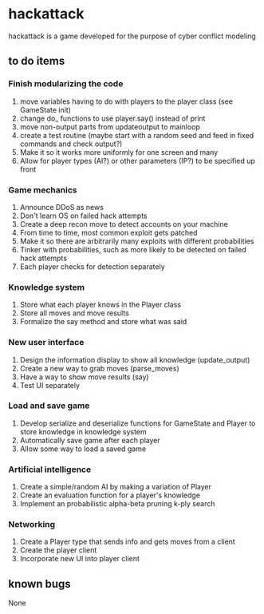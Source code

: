 # hackattack
hackattack is a game developed for the purpose of cyber conflict modeling

## to do items

### Finish modularizing the code
1. move variables having to do with players to the player class (see GameState init)
2. change do_ functions to use player.say() instead of print
3. move non-output parts from updateoutput to mainloop
4. create a test routine (maybe start with a random seed and feed in fixed commands and check output?)
5. Make it so it works more uniformly for one screen and many
6. Allow for player types (AI?) or other parameters (IP?) to be specified up front

### Game mechanics
1. Announce DDoS as news
2. Don't learn OS on failed hack attempts
3. Create a deep recon move to detect accounts on your machine
4. From time to time, most common exploit gets patched
5. Make it so there are arbitrarily many exploits with different probabilities
6. Tinker with probabilities, such as more likely to be detected on
failed hack attempts
7. Each player checks for detection separately

### Knowledge system
1. Store what each player knows in the Player class
2. Store all moves and move results
3. Formalize the say method and store what was said

### New user interface
1. Design the information display to show all knowledge (update_output)
2. Create a new way to grab moves (parse_moves)
3. Have a way to show move results (say)
4. Test UI separately

### Load and save game
1. Develop serialize and deserialize functions for GameState and
Player to store knowledge in knowledge system
2. Automatically save game after each player
3. Allow some way to load a saved game

### Artificial intelligence
1. Create a simple/random AI by making a variation of Player
2. Create an evaluation function for a player's knowledge
3. Implement an probabilistic alpha-beta pruning k-ply search

### Networking
1. Create a Player type that sends info and gets moves from a client
2. Create the player client
3. Incorporate new UI into player client


## known bugs
None
